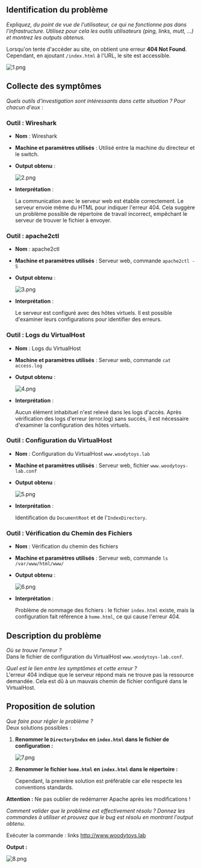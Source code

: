 ## Identification du problème

*Expliquez, du point de vue de l'utilisateur, ce qui ne fonctionne pas dans l'infrastructure. Utilisez pour cela les outils utilisateurs (ping, links, mutt, ...) et montrez les outputs obtenus.*

Lorsqu'on tente d'accéder au site, on obtient une erreur **404 Not Found**. Cependant, en ajoutant `/index.html` à l'URL, le site est accessible.

![1.png](img%2F2%2F1.png)

## Collecte des symptômes

*Quels outils d'investigation sont intéressants dans cette situation ? Pour chacun d'eux :*

### Outil : Wireshark

- **Nom** : Wireshark
- **Machine et paramètres utilisés** : Utilisé entre la machine du directeur et le switch.
- **Output obtenu** :

  ![2.png](img%2F2%2F2.png)

- **Interprétation** :

  La communication avec le serveur web est établie correctement. Le serveur envoie même du HTML pour indiquer l'erreur 404. Cela suggère un problème possible de répertoire de travail incorrect, empêchant le serveur de trouver le fichier à envoyer.

### Outil : apache2ctl

- **Nom** : apache2ctl
- **Machine et paramètres utilisés** : Serveur web, commande `apache2ctl -S`
- **Output obtenu** :

  ![3.png](img%2F2%2F3.png)

- **Interprétation** :

  Le serveur est configuré avec des hôtes virtuels. Il est possible d'examiner leurs configurations pour identifier des erreurs.

### Outil : Logs du VirtualHost

- **Nom** : Logs du VirtualHost
- **Machine et paramètres utilisés** : Serveur web, commande `cat access.log`
- **Output obtenu** :

  ![4.png](img%2F2%2F4.png)

- **Interprétation** :

  Aucun élément inhabituel n'est relevé dans les logs d'accès. Après vérification des logs d'erreur (error.log) sans succès, il est nécessaire d'examiner la configuration des hôtes virtuels.

### Outil : Configuration du VirtualHost

- **Nom** : Configuration du VirtualHost `www.woodytoys.lab`
- **Machine et paramètres utilisés** : Serveur web, fichier `www.woodytoys-lab.conf`
- **Output obtenu** :

  ![5.png](img%2F2%2F5.png)

- **Interprétation** :

  Identification du `DocumentRoot` et de l'`IndexDirectory`.

### Outil : Vérification du Chemin des Fichiers

- **Nom** : Vérification du chemin des fichiers
- **Machine et paramètres utilisés** : Serveur web, commande `ls /var/www/html/www/`
- **Output obtenu** :

  ![6.png](img%2F2%2F6.png)

- **Interprétation** :

  Problème de nommage des fichiers : le fichier `index.html` existe, mais la configuration fait référence à `home.html`, ce qui cause l'erreur 404.

## Description du problème

*Où se trouve l'erreur ?*  
Dans le fichier de configuration du VirtualHost `www.woodytoys-lab.conf`.

*Quel est le lien entre les symptômes et cette erreur ?*  
L'erreur 404 indique que le serveur répond mais ne trouve pas la ressource demandée. Cela est dû à un mauvais chemin de fichier configuré dans le VirtualHost.

## Proposition de solution

*Que faire pour régler le problème ?*  
Deux solutions possibles :

1. **Renommer le `DirectoryIndex` en `index.html` dans le fichier de configuration :**

   ![7.png](img%2F2%2F7.png)

2. **Renommer le fichier `home.html` en `index.html` dans le répertoire :**

   Cependant, la première solution est préférable car elle respecte les conventions standards.

**Attention :** Ne pas oublier de redémarrer Apache après les modifications !

*Comment valider que le problème est effectivement résolu ? Donnez les commandes à utiliser et prouvez que le bug est résolu en montrant l'output obtenu.*

Exécuter la commande : links http://www.woodytoys.lab


**Output :**

![8.png](img%2F2%2F8.png)



